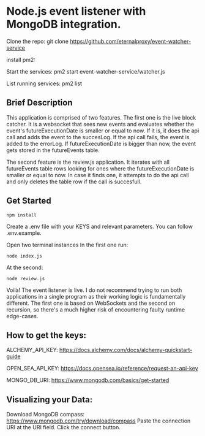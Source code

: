 # Node.js event listener with MongoDB integration.

Clone the repo: git clone https://github.com/eternalproxy/event-watcher-service

install pm2: 

Start the services: pm2 start event-watcher-service/watcher.js

List running services: pm2 list



## Brief Description

This application is comprised of two features. The first one is the live block catcher. It is a websocket that sees new events and evaluates
whether the event's futureExecutionDate is smaller or equal to now. 
If it is, it does the api call and adds the event to the succesLog.
    If the api call fails, the event is added to the errorLog.
If futureExecutionDate is bigger than now, the event gets stored in the futureEvents table.

The second feature is the review.js application. It iterates with all futureEvents table rows looking for ones where the futureExecutionDate is smaller or equal to now.
In case it finds one, it attempts to do the api call and only deletes the table row if the call is succesfull.

## Get Started

```
npm install  
```
Create a .env file with your KEYS and relevant parameters. You can follow .env.example.

Open two terminal instances
In the first one run:
```
node index.js
```

At the second:
```
node review.js
```

Voilà! The event listener is live.
I do not recommend trying to run both applications in a single program as their working logic is fundamentally different. The first one is based on WebSockets and the second on recursion, so there's a much higher risk of encountering faulty runtime edge-cases. 

## How to get the keys:
ALCHEMY_API_KEY: https://docs.alchemy.com/docs/alchemy-quickstart-guide

OPEN_SEA_API_KEY: https://docs.opensea.io/reference/request-an-api-key

MONGO_DB_URI: https://www.mongodb.com/basics/get-started

## Visualizing your Data:
Download MongoDB compass: https://www.mongodb.com/try/download/compass
Paste the connection URI at the URI field. Click the connect button.


